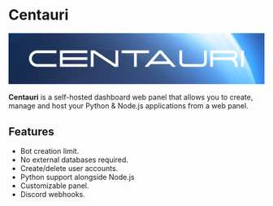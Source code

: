 # Centauri

![Image](./banner.png)

**Centauri** is a self-hosted dashboard web panel that allows you to create, manage and host your Python & Node.js applications from a web panel.

## Features

- Bot creation limit.
- No external databases required.
- Create/delete user accounts.
- Python support alongside Node.js
- Customizable panel.
- Discord webhooks.
